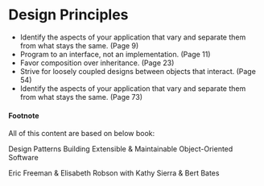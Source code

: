# Design Principles
- Identify the aspects of your application that vary and separate them from what stays the same. (Page 9)
- Program to an interface, not an implementation. (Page 11)
- Favor composition over inheritance. (Page 23)
- Strive for loosely coupled designs between objects that interact. (Page 54)
- Identify the aspects of your application that vary and separate them from what stays the same. (Page 73)


#### Footnote
All of this content are based on below book:

Design Patterns
Building Extensible & Maintainable Object-Oriented Software

Eric Freeman &
Elisabeth Robson
with Kathy Sierra & Bert Bates